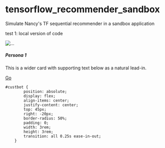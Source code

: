 # tensorflow_recommender_sandbox
Simulate Nancy's TF sequential recommender in a sandbox application

test 1: local version of code

<div class="card" style="max-width: 500px;">
      <div class="row">
        <div class="col-md-4">
          <img src="https://randomuser.me/api/portraits/women/10.jpg" class="img-fluid rounded-start" alt="...">
        </div>
        <div class="col-md-8">
          <div class="card-body">
            <h5 class="card-title">Persona 1</h5>
            <p class="card-text">This is a wider card with supporting text below as a natural lead-in.</p>
            <a href="#" class="btn btn-primary" id='custbot'>Go</a>                 
          </div>
        </div>
      </div>
    </div>
    
    #custbot {
            position: absolute;
            display: flex;
            align-items: center;
            justify-content: center;
            top: 45px;
            right: -20px;
            border-radius: 50%;
            padding: 0;
            width: 3rem;
            height: 3rem;
            transition: all 0.25s ease-in-out;
        }
      
     

